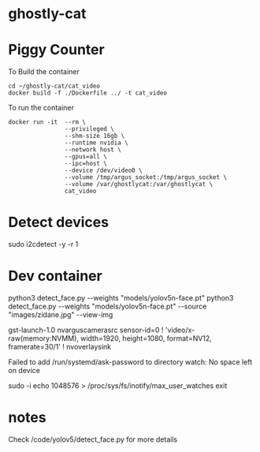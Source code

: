 # ghostly-cat

# Piggy Counter

To Build the container
```
cd ~/ghostly-cat/cat_video
docker build -f ./Dockerfile ../ -t cat_video
```

To run the container
```
docker run -it  --rm \
                --privileged \
                --shm-size 16gb \
                --runtime nvidia \
                --network host \
                --gpus=all \
                --ipc=host \
                --device /dev/video0 \
                --volume /tmp/argus_socket:/tmp/argus_socket \
                --volume /var/ghostlycat:/var/ghostlycat \
                cat_video
```


# Detect devices
sudo i2cdetect -y -r 1


# Dev container
python3 detect_face.py --weights "models/yolov5n-face.pt"
python3 detect_face.py --weights "models/yolov5n-face.pt" --source "images/zidane.jpg" --view-img


gst-launch-1.0 nvarguscamerasrc sensor-id=0 ! 'video/x-raw(memory:NVMM), width=1920, height=1080, format=NV12, framerate=30/1' ! nvoverlaysink


Failed to add /run/systemd/ask-password to directory watch: No space left on device

sudo -i
echo 1048576 > /proc/sys/fs/inotify/max_user_watches
exit

# notes

Check /code/yolov5/detect_face.py for more details